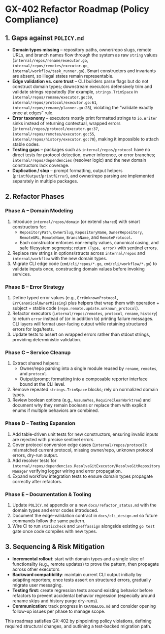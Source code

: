 # GX-402 Refactor Roadmap (Policy Compliance)

## 1. Gaps against `POLICY.md`

- **Domain types missing** – repository paths, owner/repo slugs, remote URLs, and branch names flow through the system as raw `string` values (`internal/repos/rename/executor.go`, `internal/repos/remotes/executor.go`, `internal/workflow/task_runner.go`). Smart constructors and invariants are absent, so illegal states remain representable.
- **Edge validation vs. core trust** – CLI builders parse flags but do not construct domain types; downstream executors defensively trim and validate strings repeatedly (for example, `strings.TrimSpace` in `internal/repos/rename/executor.go:59`, `internal/repos/protocol/executor.go:61`, `internal/repos/rename/planner.go:28`), violating the “validate exactly once at edges” rule.
- **Error taxonomy** – executors mostly print formatted strings to `io.Writer` sinks instead of returning contextual, wrapped errors (`internal/repos/protocol/executor.go:37`, `internal/repos/remotes/executor.go:55`, `internal/repos/history/executor.go:70`), making it impossible to attach stable codes.
- **Testing gaps** – packages such as `internal/repos/protocol` have no direct tests for protocol detection, owner inference, or error branches; `internal/repos/dependencies` (resolver logic) and the new domain constructors lack coverage.
- **Duplication / slop** – prompt formatting, output helpers (`printfOutput`/`printfError`), and owner/repo parsing are implemented separately in multiple packages.

## 2. Refactor Phases

### Phase A – Domain Modeling
1. Introduce `internal/repos/domain` (or extend `shared`) with smart constructors for:
   - `RepositoryPath`, `OwnerSlug`, `RepositoryName`, `OwnerRepository`, `RemoteURL`, `RemoteName`, `BranchName`, and `RemoteProtocol`.
   - Each constructor enforces non-empty values, canonical casing, and safe filesystem segments; return `(Type, error)` with sentinel errors.
2. Replace raw strings in options/structs across `internal/repos` and `internal/workflow` with the new domain types.
3. Migrate CLI edge code (`cmd/cli/repos/*.go`, `cmd/cli/workflow/*.go`) to validate inputs once, constructing domain values before invoking services.

### Phase B – Error Strategy
1. Define typed error values (e.g., `ErrUnknownProtocol`, `ErrCanonicalOwnerMissing`) plus helpers that wrap them with operation + subject + stable code (`repo.remote.update.unknown_protocol`).
2. Refactor executors (`internal/repos/remotes`, `protocol`, `rename`, `history`) to return `error` instead of (or in addition to) printing failure messages. CLI layers will format user-facing output while retaining structured errors for logs/tests.
3. Update tests to assert on wrapped errors rather than stdout strings, providing deterministic validation.

### Phase C – Service Cleanup
1. Extract shared helpers:
   - Owner/repo parsing into a single module reused by `rename`, `remotes`, and `protocol`.
   - Output/prompt formatting into a composable reporter interface bound at the CLI level.
2. Remove repeated `strings.TrimSpace` blocks; rely on normalized domain types.
3. Review boolean options (e.g., `AssumeYes`, `RequireCleanWorktree`) and document why they remain booleans or replace them with explicit enums if multiple behaviors are combined.

### Phase D – Testing Expansion
1. Add table-driven unit tests for new constructors, ensuring invalid inputs are rejected with precise sentinel errors.
2. Cover protocol conversion edge cases (`internal/repos/protocol`): mismatched current protocol, missing owner/repo, unknown protocol errors, dry-run output.
3. Add resolver tests for `internal/repos/dependencies.ResolveGitExecutor/ResolveGitRepositoryManager` verifying logger wiring and error propagation.
4. Expand workflow integration tests to ensure domain types propagate correctly after refactors.

### Phase E – Documentation & Tooling
1. Update `POLICY.md` appendix or a new `docs/refactor_status.md` with the domain types and error codes introduced.
2. Document the edge-validation contract in `docs/cli_design.md` so future commands follow the same pattern.
3. Wire CI to run `staticcheck` and `ineffassign` alongside existing `go test` gate once code compiles with new types.

## 3. Sequencing & Risk Mitigation

- **Incremental rollout**: start with domain types and a single slice of functionality (e.g., remote updates) to prove the pattern, then propagate across other executors.
- **Backward compatibility**: maintain current CLI output initially by adapting reporters; once tests assert on structured errors, gradually migrate user messaging.
- **Testing first**: create regression tests around existing behavior before refactors to prevent accidental behavior regression (especially around rename skips and history purge dry-runs).
- **Communication**: track progress in `CHANGELOG.md` and consider opening follow-up issues per phase to manage scope.

This roadmap satisfies GX-402 by pinpointing policy violations, defining required structural changes, and outlining a test-backed migration path.
